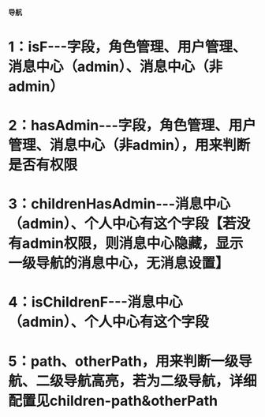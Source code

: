 #### 导航

# 1：isF---字段，角色管理、用户管理、消息中心（admin）、消息中心（非admin）
# 2：hasAdmin---字段，角色管理、用户管理、消息中心（非admin），用来判断是否有权限
# 3：childrenHasAdmin---消息中心（admin）、个人中心有这个字段【若没有admin权限，则消息中心隐藏，显示一级导航的消息中心，无消息设置】
# 4：isChildrenF---消息中心（admin）、个人中心有这个字段
# 5：path、otherPath，用来判断一级导航、二级导航高亮，若为二级导航，详细配置见children-path&otherPath